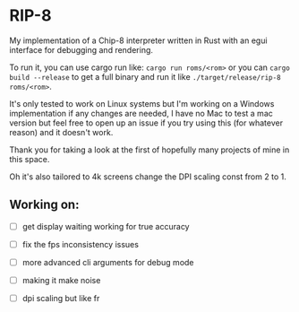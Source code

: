 # RIP-8

My implementation of a Chip-8 interpreter written in Rust with an egui interface for debugging and rendering.

To run it, you can use cargo run like: `cargo run roms/<rom>` or you can `cargo build --release` to get a full binary and run it like `./target/release/rip-8 roms/<rom>`.

It's only tested to work on Linux systems but I'm working on a Windows implementation if any changes are needed, I have no Mac to test a mac version but feel free to open up an issue if you try using this (for whatever reason) and it doesn't work.

Thank you for taking a look at the first of hopefully many projects of mine in this space.

Oh it's also tailored to 4k screens change the DPI scaling const from 2 to 1.

## Working on:
- [ ] get display waiting working for true accuracy
- [ ] fix the fps inconsistency issues
- [ ] more advanced cli arguments for debug mode
- [ ] making it make noise
- [ ] dpi scaling but like fr


